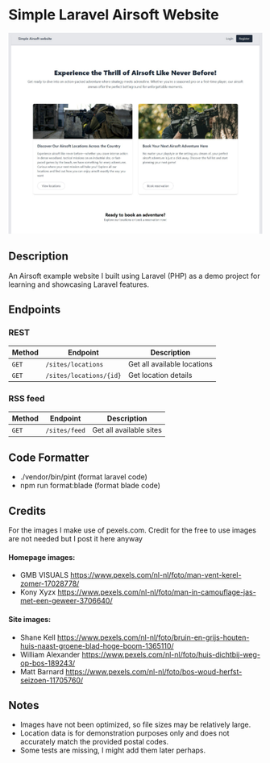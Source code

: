 # Simple Laravel Airsoft Website

![cover](public/images/cover.jpg)

## Description

An Airsoft example website I built using Laravel (PHP) as a demo project for learning and showcasing Laravel features.

## Endpoints

### REST

| Method | Endpoint                | Description                      |
| ------ | ----------------------- | -------------------------------- |
| `GET`  | `/sites/locations`      | Get all available locations      |
| `GET`  | `/sites/locations/{id}` | Get location details             |

### RSS feed

| Method | Endpoint      | Description                         |
| ------ | ------------- | ----------------------------------- |
| `GET`  | `/sites/feed` | Get all available sites             |


## Code Formatter

* ./vendor/bin/pint (format laravel code)
* npm run format:blade (format blade code)

## Credits

For the images I make use of pexels.com. Credit for the free to use images are not needed but I post it here anyway

#### Homepage images:

* GMB VISUALS https://www.pexels.com/nl-nl/foto/man-vent-kerel-zomer-17028778/
* Kony Xyzx https://www.pexels.com/nl-nl/foto/man-in-camouflage-jas-met-een-geweer-3706640/

#### Site images:
* Shane Kell https://www.pexels.com/nl-nl/foto/bruin-en-grijs-houten-huis-naast-groene-blad-hoge-boom-1365110/
* William Alexander https://www.pexels.com/nl-nl/foto/huis-dichtbij-weg-op-bos-189243/
* Matt Barnard https://www.pexels.com/nl-nl/foto/bos-woud-herfst-seizoen-11705760/

## Notes
* Images have not been optimized, so file sizes may be relatively large.
* Location data is for demonstration purposes only and does not accurately match the provided postal codes.
* Some tests are missing, I might add them later perhaps.
